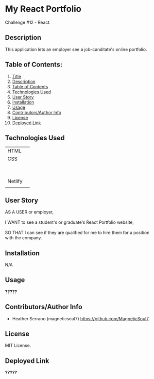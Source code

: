 # My React Portfolio

Challenge #12 - React. 

## Description 

This application lets an employer see a job-canditate's online portfolio. 

## Table of Contents: 

1. [Title](#My-React-Portfolio) 
2. [Description](#description) 
3. [Table of Contents](#table-of-contents) 
4. [Technologies Used](#technologies-used) 
5. [User Story](#user-story) 
6. [Installation](#installation) 
7. [Usage](#usage) 
8. [Contributors/Author Info](#contributorsauthor-info) 
9. [License](#license) 
10. [Deployed Link](#deployed-link) 

## Technologies Used

|        |  | 
| ------------- |:-------------:| 
| HTML             |  | 
| CSS              |  | 
|                  |  |
|                  |  |   
|                  |  |  
|                  |  |
|                  |  |
|                  |  |
|                  |  |
|                  |  |
| Netlify          |  |
|                     |

## User Story 

AS A USER or employer,
<br>
<br>
I WANT to see a student's or graduate's React Portfolio website,
<br>
<br>
SO THAT I can see if they are qualified for me to hire them for a position with the company.
<br>

## Installation 

N/A

## Usage 

______?????______

## Contributors/Author Info

* Heather Serrano (magneticsoul7) https://github.com/MagneticSoul7 

## License

MIT License.

## Deployed Link

______?????______
